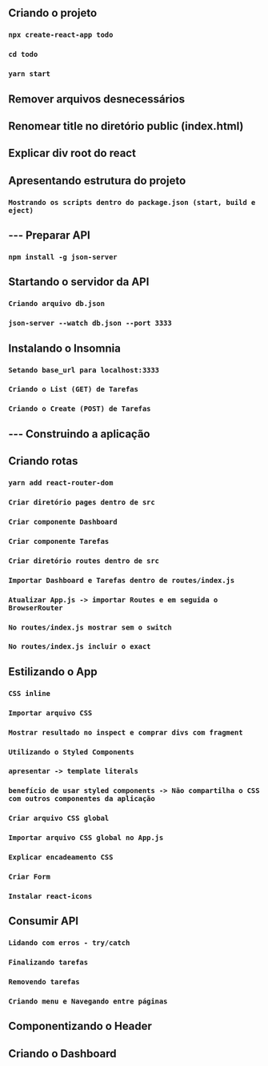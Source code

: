 ## Criando o projeto

### `npx create-react-app todo`

### `cd todo`

### `yarn start`

## Remover arquivos desnecessários

## Renomear title no diretório public (index.html)

## Explicar div root do react

## Apresentando estrutura do projeto

### `Mostrando os scripts dentro do package.json (start, build e eject)`



## --- Preparar API

### `npm install -g json-server`


## Startando o servidor da API

### `Criando arquivo db.json`

### `json-server --watch db.json --port 3333`


## Instalando o Insomnia

### `Setando base_url para localhost:3333`

### `Criando o List (GET) de Tarefas`

### `Criando o Create (POST) de Tarefas`



## --- Construindo a aplicação

## Criando rotas

### `yarn add react-router-dom`

### `Criar diretório pages dentro de src`

### `Criar componente Dashboard`

### `Criar componente Tarefas`

### `Criar diretório routes dentro de src`

### `Importar Dashboard e Tarefas dentro de routes/index.js`

### `Atualizar App.js -> importar Routes e em seguida o BrowserRouter`

### `No routes/index.js mostrar sem o switch`

### `No routes/index.js incluir o exact`


## Estilizando o App

### `CSS inline`

### `Importar arquivo CSS`

### `Mostrar resultado no inspect e comprar divs com fragment`

### `Utilizando o Styled Components`

### `apresentar -> template literals`

### `benefício de usar styled components -> Não compartilha o CSS com outros componentes da aplicação`

### `Criar arquivo CSS global`

### `Importar arquivo CSS global no App.js`

### `Explicar encadeamento CSS`

### `Criar Form`

### `Instalar react-icons`

## Consumir API

### `Lidando com erros - try/catch`

### `Finalizando tarefas`

### `Removendo tarefas`

### `Criando menu e Navegando entre páginas`



## Componentizando o Header

## Criando o Dashboard
